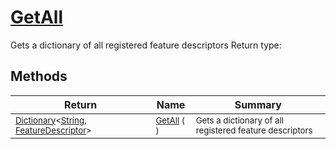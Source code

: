 # [GetAll](./FeatureDescriptor-100663418.md)

Gets a dictionary of all registered feature descriptors
Return type:
## Methods

| Return | Name | Summary | 
| --- | --- | --- | 
| <sub>[Dictionary](https://docs.microsoft.com/en-us/dotnet/api/System.Collections.Generic.Dictionary-2)\<[String](https://docs.microsoft.com/en-us/dotnet/api/System.String), [FeatureDescriptor](./../FeatureDescriptor.md)></sub><img width=200/>| <sub>[GetAll](./FeatureDescriptor-100663418.md) (  )</sub>| <sub>Gets a dictionary of all registered feature descriptors</sub><img width=200/>| <br>


